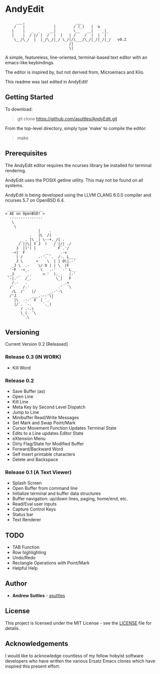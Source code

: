 # AndyEdit


         ___,                       ___
        /   |             |        / (_)   |  o
       |    |   _  _    __|        \__   __|    _|_
       |    |  / |/ |  /  |  |   | /    /  |  |  |
        \__/\_/  |  |_/\_/|_/ \_/|/\___/\_/|_/|_/|_/   v0.2
                                 /|
                                 \|


A simple, featureless, line-oriented, terminal-based text editor with an emacs-like keybindings.

The editor is inspired by, but not derived from, Microemacs and Kilo.

This readme was last edited in AndyEdit!

## Getting Started

To download:

> git clone https://github.com/asuttles/AndyEdit.git


From the top-level directory, simply type 'make' to compile the editor:

> make


## Prerequisites

The AndyEdit editor requires the ncurses library be installed for terminal rendering.

AndyEdit uses the POSIX getline utility.  This may not be found on all systems.

AndyEdit is being developed using the LLVM CLANG 6.0.0 compiler and ncurses 5.7 on OpenBSD 6.4.

     ________________ 
    < AE on OpenBSD! >
      --------------- 
       \
        \
                   |    . 
               .   |L  /|
           _ . |\ _| \--+._/| .  
          / ||\| Y J  )   / |/| ./    
         J  |)'( |        ` F`.'/
       -<|  F         __     .-<    
         | /       .-'. `.  /-. L___ 
         J \      <    \  | | O\|.-' 
       _J \  .-    \/ O | | \  |F    
      '-F  -<_.     \   .-'  `-' L__ 
     __J  _   _.     >-'  )._.   |-' 
     `-|.'   /_.           \_|   F 
       /.-   .                _.<  
      /'    /.'             .'  `\
       /L  /'   |/      _.-'-\      
      /'J       ___.---'\|             
        |\  .--' V  | `. `          
        |/`. `-.     `._)           
           / .-.\                      
           \ (  `\                  
            `.\                     


## Versioning

Current Version 0.2 [Released]

### Release 0.3 (IN WORK)
  - Kill Word

### Release 0.2
  - Save Buffer (as)
  - Open Line
  - Kill Line
  - Meta Key by Second Level Dispatch
  - Jump to Line 
  - Minibuffer Read/Write Messages
  - Set Mark and Swap Point/Mark
  - Cursor Movement Function Updates Terminal State
  - Edits to a Line updates Editor State
  - eXtension Menu
  - Dirty Flag/State for Modified Buffer
  - Forward/Backward Word
  - Self insert printable characters
  - Delete and Backspace

### Release 0.1 (A Text Viewer)
  - Splash Screen
  - Open Buffer from command line
  - Initialize terminal and buffer data structures
  - Buffer navigation: up/down lines, paging, home/end, etc.
  - Read/Eval user inputs
  - Capture Control Keys
  - Status bar
  - Text Renderer
  

## TODO
   - TAB Function
   - Row highlighting
   - Undo/Redo
   - Rectangle Operations with Point/Mark
   - Helpful Help

## Author

* **Andrew Suttles** - [asuttles](https://github.com/asuttles)

## License

This project is licensed under the MIT License - see the [LICENSE](LICENSE) file for details.

## Acknowledgements

I would like to acknowledge countless of my fellow hobyist software developers who have written the various Ersatz Emacs clones which have inspired this present effort.

